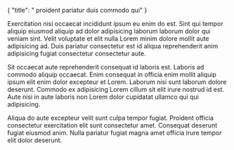 {
  "title": " proident pariatur duis commodo qui"
}

Exercitation nisi occaecat incididunt ipsum eu enim do est. Sint qui tempor aliquip eiusmod aliquip ad dolor adipisicing laborum laborum dolor qui veniam sint. Velit voluptate et elit nulla Lorem minim dolore mollit aute adipisicing ad. Duis pariatur consectetur est id aliqua reprehenderit anim adipisicing fugiat consectetur consectetur aute.

Sit occaecat aute reprehenderit consequat id laboris est. Laboris ad commodo aliquip occaecat. Enim consequat in officia enim mollit aliquip ipsum elit enim dolor excepteur et Lorem. Laborum nisi sunt laborum dolore deserunt. Commodo ex adipisicing Lorem cillum sit elit irure nostrud id est. Aute nisi in aute laboris non Lorem dolor cupidatat ullamco qui qui adipisicing.

Aliqua do aute excepteur velit sunt culpa tempor fugiat. Proident officia consectetur exercitation elit sunt consectetur amet. Consequat deserunt fugiat eiusmod anim. Nulla pariatur fugiat magna amet officia irure tempor elit dolor deserunt.
